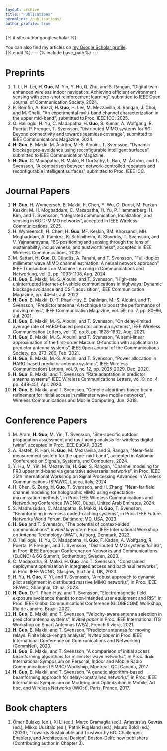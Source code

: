 ```yaml
---
layout: archive
title: "Publications"
permalink: /publications/
author_profile: true
---
```


{% if site.author.googlescholar %}
  <div class="wordwrap">You can also find my articles on <a href="{{site.author.googlescholar}}">my Google Scholar profile</a>.</div>
{% endif %}
---
{% include base_path %}
---

Preprints
======
1. T. Li, H. Lei, **H. Guo**, M. Yin, Y. Hu, Q. Zhu, and S. Rangan, "Digital twin-enhanced wireless indoor navigation: Achieving efficient environment sensing with zero-shot reinforcement learning", submitted to IEEE Open Journal of Communication Society, 2024.
2. R. Bomfin, A. Bazzi, **H. Guo**, H. Lee, M. Mezzavilla, S. Rangan, J. Choi, and  M. Chafii, "An experimental multi-band channel characterization in the upper mid-band", submitted to Proc. IEEE ICC, 2025.
3. O. Haliloglu, H. Yu, C. Madapatha, **H. Guo**, S. Kumar, A. Wolfgang, R. Puerta, P. Frenger, T. Svensson, "Distributed MIMO systems for 6G: Beyond connectivity and towards seamless coverage", submitted to IEEE Communications Magazine, 2024.
4. **H. Guo**, B. Makki, M. Åström, M.-S. Alouini, T. Svensson, "Dynamic blockage pre-avoidance using reconfigurable intelligent surfaces”,   submitted to IEEE Communication Magazine.
5. **H. Guo**, C. Madapatha, B. Makki, B. Dortschy, L. Bao, M. Åström, and T. Svensson, "A comparison between network-controlled repeaters and reconfigurable intelligent surfaces”, submitted to Proc. IEEE ICC.

Journal Papers
======
1. **H. Guo**, H. Wymeersch, B. Makki, H. Chen, Y. Wu, G. Durisi, M. Furkan Keskin, M. H. Moghaddam, C. Madapatha, H. Yu, P. Hammarberg, H. Kim, and T. Svensson, "Integrated communication, localization, and sensing in 6G D-MIMO networks”, accepted in IEEE Wireless Communications, 2025. 
2. H. Wymeersch, H. Chen, **H. Guo**, MF.  Keskin, BM. Khorsandi, MH. Moghaddam, A. Ramirez, K. Schindhelm, A. Stavridis, T. Svensson, and V. Yajnanarayana, "6G positioning and sensing through the lens of sustainability, inclusiveness, and trustworthiness”, accepted in IEEE Wireless Communications, 2025. 
3. M. Sattari, **H. Guo**,  D. Gündüz, A. Panahi, and  T. Svensson, "Full-duplex millimeter wave MIMO channel estimation: A neural network approach”, IEEE Transactions on Machine Learning in Communications and Networking, vol. 2, pp. 1093-1108, Aug. 2024. 
4. **H. Guo**, B. Makki, M.-S. Alouini, and T. Svensson, "High-rate uninterrupted internet-of-vehicle communications in highways: Dynamic blockage avoidance and CSIT acquisition”,   IEEE Communication Magazine, pp. 44–50, Jul. 2022.
5. **H. Guo**, B. Makki, D.-T. Phan-Huy, E. Dahlman, M.-S. Alouini, and T. Svensson, "Predictor antenna: A technique to boost the performance of moving relays”, IEEE Communication Magazine, vol. 59, no. 7, pp. 80–86, Jul. 2021.
6. **H. Guo**, B. Makki, M.-S. Alouini, and T. Svensson, "On delay-limited average rate of HARQ-based predictor antenna systems”, IEEE Wireless Communication Letters, vol. 10, no. 8, pp. 1628-1632, Aug. 2021.
7. **H. Guo**, B. Makki, M.-S. Alouini, and T. Svensson, "A semi-linear approximation of the first-order Marcum Q-function with application to predictor antenna systems”,  IEEE Open Journal of the Communications Society, pp. 273-286, Feb. 2021.
8. **H. Guo**, B. Makki, M.-S. Alouini, and T. Svensson, "Power allocation in HARQ-based predictor antenna systems”, IEEE Wireless Communications Letters, vol. 9, no. 12, pp. 2025-2029, Dec. 2020.
9. **H. Guo**, B. Makki, and T. Svensson, "Rate adaptation in predictor antenna systems”, IEEE Wireless Communications Letters, vol. 9, no. 4, pp. 448-451, Apr. 2020.
10. **H. Guo**, B. Makki, and T. Svensson, "Genetic algorithm-based beam refinement for initial access in millimeter wave mobile networks”, Wireless Communications and Mobile Computing, Jun. 2018.

Conference Papers
======
1. M. Aram, **H. Guo**, M. Yin, T. Svensson, "Site-specific outdoor propagation assessment and ray-tracing analysis for wireless digital twins", accepted in Proc. IEEE EuCAP, 2025.
2. A. Rasteh, R. Hari, **H. Guo**, M. Mezzavilla, and S. Rangan, "Near-field measurement system for the upper mid-band", accepted in Asilomar Conference on Signals, Systems, and Computers, 2024.
3. Y. Hu, M. Yin, M. Mezzavilla, **H. Guo**, S. Rangan, "Channel modeling for FR3 upper mid-band via generative adversarial networks", in Proc. IEEE 25th International Workshop on Signal Processing Advances in Wireless Communications (SPAWC), Lucca, Italy, 2024.
4. H. Chen, S. Zeng, **H. Guo**, T. Svensson, and H. Zhang, "Near-far field channel modeling for holographic MIMO using expectation-maximization methods”, in Proc. IEEE Wireless Communications and Networking Conference (WCNC), Dubai, United Arab Emirates, 2024.
5. S. Madhusudan, C. Madapatha, B. Makki, **H. Guo**, T. Svensson, "Beamforming in wireless coded-caching systems”, in Proc. IEEE Future Networks World Forum, Baltimore, MD, USA, 2023.
6. **H. Guo** and T. Svensson, "The potential of context-aided communications”, *invited keynote* in Proc. IEEE International Workshop on Antenna Technology (iWAT), Aalborg, Denmark, 2023.
7. O. Haliloglu, H. Yu, C. Madapatha, **H. Guo**, F. Kadan, A. Wolfgang, R. Puerta, P. Frenger, and T. Svensson, "Distributed MIMO systems for 6G”, in Proc. IEEE European Conference on Networks and Communications (EuCNC) & 6G Summit, Gothenburg, Sweden, 2023.
8. C. Madapatha, B. Makki, **H. Guo**, and T. Svensson, "Constrained deployment optimization in integrated access and backhaul networks”,  in Proc. IEEE WCNC, Glasgow, Scotland, UK, 2023.
9. H. Yu, **H. Guo**, X. Yi, and T. Svensson, "A robust approach to dynamic pilot assignment in distributed massive MIMO networks”, in Proc. IEEE SPAWC, Shanghai, China, 2023.
10. **H. Guo**, D.-T. Phan-Huy, and T. Svensson, "Electromagnetic field exposure avoidance thanks to non-intended user equipment and RIS”, in Proc. IEEE Global Communications Conference (GLOBECOM) Workshop, Rio de Janeiro, Brazil, 2022. 
11. **H. Guo**, B. Makki, and T. Svensson, "Velocity-aware antenna selection in predictor antenna systems”, *invited paper* in Proc. IEEE International ITG Workshop on Smart Antennas (WSA), French Riviera, 2021.
12. **H. Guo**, B. Makki, and T. Svensson, "Predictor antennas for moving relays: Finite block-length analysis”, *invited paper* in Proc. IEEE International Conference on Communications and Networking (CommNet), 2020. 
13. **H. Guo**, B. Makki, and T. Svensson, "A comparison of initial access beamforming algorithms for millimeter wave networks”, in Proc. IEEE International Symposium on Personal, Indoor and Mobile Radio Communications (PIMRC) Workshop, Montreal, QC, Canada, 2017.
14. **H. Guo**, B. Makki, and T. Svensson, "A genetic algorithm-based beamforming approach for delay-constrained networks”, in Proc. IEEE International Symposium on Modeling and Optimization in Mobile, Ad hoc, and Wireless Networks (WiOpt), Paris, France, 2017.
    
Book chapters
======
1. Ömer Bulakçı (ed.), Xi Li (ed.), Marco Gramaglia (ed.), Anastasius Gavras (ed.), Mikko Uusitalo (ed.), Patrik Rugeland (ed.), Mauro Boldi (ed.) (2023), "Towards Sustainable and Trustworthy 6G: Challenges, Enablers, and Architectural Design", Boston-Delft: now publishers (Contributing author in Chapter 3).


